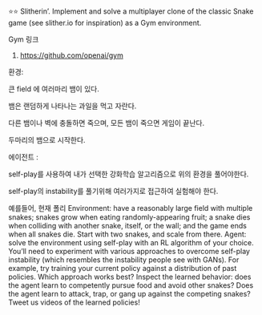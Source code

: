 ⭐⭐ Slitherin’. Implement and solve a multiplayer clone of the classic Snake game (see slither.io for inspiration) as a Gym environment.


Gym 링크
1. https://github.com/openai/gym


환경:

큰 field 에 여러마리 뱀이 있다. 

뱀은 랜덤하게 나타나는 과일을 먹고 자란다.

다른 뱀이나 벽에 충돌하면 죽으며, 모든 뱀이 죽으면 게임이 끝난다. 

두마리의 뱀으로 시작한다. 

에이전트 : 

self-play를 사용하여 내가 선택한 강화학습 알고리즘으로 위의 환경을 풀어야한다. 

self-play의 instability를 풀기위해 여러가지로 접근하여 실험해야 한다. 

예를들어, 현재 폴리
Environment: have a reasonably large field with multiple snakes; snakes grow when eating randomly-appearing fruit; a snake dies when colliding with another snake, itself, or the wall; and the game ends when all snakes die. Start with two snakes, and scale from there.
Agent: solve the environment using self-play with an RL algorithm of your choice. You’ll need to experiment with various approaches to overcome self-play instability (which resembles the instability people see with GANs). For example, try training your current policy against a distribution of past policies. Which approach works best?
Inspect the learned behavior: does the agent learn to competently pursue food and avoid other snakes? Does the agent learn to attack, trap, or gang up against the competing snakes? Tweet us videos of the learned policies!

